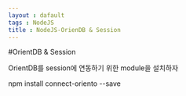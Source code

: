 ```yaml
---
layout : dafault
tags : NodeJS
title : NodeJS-OrienDB & Session
---
```


#OrientDB & Session

OrientDB를 session에 연동하기 위한 module을 설치하자

npm install connect-oriento --save

